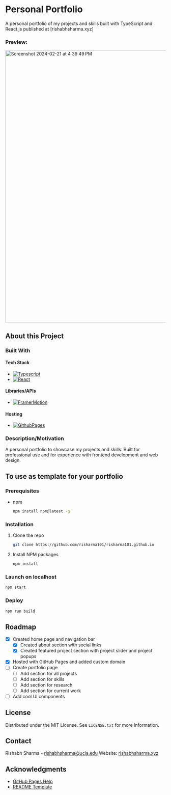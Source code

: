 # Personal Portfolio
A personal portfolio of my projects and skills built with TypeScript and React.js published at [rishabhsharma.xyz]

### Preview:
<img width="855" alt="Screenshot 2024-02-21 at 4 39 49 PM" src="https://github.com/risharma101/risharma101.github.io/assets/52262619/51528519-253b-475f-99a3-00f3518967b2">


## About this Project
### Built With
#### Tech Stack
- [![Typescript][Typescript]][Typescript-url]
- [![React][React.js]][React-url]
#### Libraries/APIs
- [![FramerMotion][FramerMotion]][FramerMotion-url]
#### Hosting
- [![GithubPages][GithubPages]][GithubPages-url]
  
### Description/Motivation
A personal portfolio to showcase my projects and skills. Built for professional use and for experience with frontend development and web design.

## To use as template for your portfolio
### Prerequisites
* npm
  ```sh
  npm install npm@latest -g
  ```
### Installation
1. Clone the repo
   ```sh
   git clone https://github.com/risharma101/risharma101.github.io
   ```
2. Install NPM packages
   ```sh
   npm install
   ```
### Launch on localhost
   ```sh
   npm start
   ```
### Deploy
   ```sh
   npm run build
   ```

<!-- ROADMAP -->
## Roadmap
- [X] Created home page and navigation bar
  - [X] Created about section with social links
  - [X] Created featured project section with project slider and project popups
- [X] Hosted with GitHub Pages and added custom domain
- [ ] Create portfolio page
  - [ ] Add section for all projects
  - [ ] Add section for skills
  - [ ] Add section for research
  - [ ] Add section for current work
- [ ] Add cool UI components

<!-- LICENSE -->
## License
Distributed under the MIT License. See `LICENSE.txt` for more information.

<!-- CONTACT -->
## Contact
Rishabh Sharma - rishabhsharma@ucla.edu
Website: [rishabhsharma.xyz](rishabhsharma.xyz)


<!-- ACKNOWLEDGMENTS -->
## Acknowledgments
* [GitHub Pages Help](https://docs.github.com/en/pages/getting-started-with-github-pages/creating-a-github-pages-site)
* [README Template](https://github.com/othneildrew/Best-README-Template)
   
[Typescript]: [https://img.shields.io/badge/Express.js-404D59?style=for-the-badge](https://img.shields.io/badge/TypeScript-3178C6.svg?style=for-the-badge&logo=TypeScript&logoColor=white)
[Typescript-url]: [https://expressjs.org/](https://www.typescriptlang.org/)
[React.js]: https://img.shields.io/badge/React-20232A?style=for-the-badge&logo=react&logoColor=61DAFB
[React-url]: https://reactjs.org/
[GithubPages]: https://img.shields.io/badge/GitHub%20Pages-222222.svg?style=for-the-badge&logo=GitHub-Pages&logoColor=white
[GithubPages-url]: https://pages.github.com/
[FramerMotion]: https://img.shields.io/badge/Framer-0055FF.svg?style=for-the-badge&logo=Framer&logoColor=white
[FramerMotion-url]: https://www.framer.com/motion/

